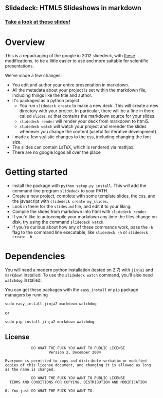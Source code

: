 Slidedeck: HTML5 Slideshows in markdown
---------------------------------------

### [Take a look at these slides!](http://htmlpreview.github.io/?https://github.com/rmcgibbo/slidedeck-example/blob/master/index.html)


Overview
========

This is a repackaging of the google io 2012 slidedeck, with [these](https://github.com/francescolaffi/elastic-google-io-slides) modifications, to be a little easier to use and more suitable for scientific presentations.

We've made a few changes:

- You edit and author your entire presentation in markdown.
- All the metadata about your project is set within the markdown file, including things like
  the title and author.
- It's packaged as a python project.
    - You run `slidedeck create` to make a new deck. This will create a new directory with your
      project. In particular, there will be a fine in there called `slides.md` that contains the
      markdown source for your slides.
    - `slidedeck render` will render your deck from markdown to html5.
    - `slidedeck watch` will watch your project and rerender the slides whenever you change the
       content (useful for iterative development).
- I made a few stylistic changes to the css, including changing the font size.
- The slides can contain LaTeX, which is rendered via mathjax.
- There are no google logos all over the place


Getting started
===============
- Install the package with `python setup.py install`. This will add the command
  line program `slidedeck` to your PATH.
- Create a new project, complete with some template slides, the css, and the
  javascript with `slidedeck create my_slides`.
- Look in there for the `slides.md` file, and edit it to your liking.
- Compile the slides from markdown into html with `slidedeck render`
- If you'd like to autocompile your markdown any time the files change on disk, try
  using the command `slidedeck watch`.
- If you're curious about how any of these commands work, pass the `-h` flag to the
  command line executable, like `slidedeck -h` or `slidedeck create -h`
  
Dependencies
============

You will need a modern python installation (tested on 2.7) with
`jinja2` and `markdown` installed. To use the `slidedeck watch` command,
you'll also need `watchdog` installed.

You can get these packages with the `easy_install` or `pip` package managers
by running

```
sudo easy_install jinja2 markdown watchdog
```

or

```
sudo pip install jinja2 markdown watchdog
```

License
-------
```
            DO WHAT THE FUCK YOU WANT TO PUBLIC LICENSE
                    Version 2, December 2004

Everyone is permitted to copy and distribute verbatim or modified
copies of this license document, and changing it is allowed as long
as the name is changed.

            DO WHAT THE FUCK YOU WANT TO PUBLIC LICENSE
  TERMS AND CONDITIONS FOR COPYING, DISTRIBUTION AND MODIFICATION

0. You just DO WHAT THE FUCK YOU WANT TO.
```

